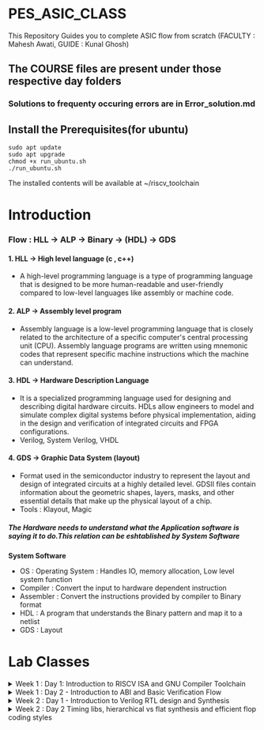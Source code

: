 # PES_ASIC_CLASS
This Repository Guides you to complete ASIC flow from scratch (FACULTY : Mahesh Awati, GUIDE : Kunal Ghosh)

## The COURSE files are present under those respective day folders 

### Solutions to frequenty occuring errors are in Error_solution.md

## Install the Prerequisites(for ubuntu)

```
sudo apt update
sudo apt upgrade
chmod +x run_ubuntu.sh
./run_ubuntu.sh
```
The installed contents will be available at ~/riscv_toolchain

# Introduction
### Flow : HLL -> ALP -> Binary -> (HDL) -> GDS
#### 1. HLL -> High level language (c , c++) 
- A high-level programming language is a type of programming language that is designed to be more human-readable and user-friendly compared to low-level languages like assembly or machine code.

#### 2. ALP -> Assembly level program
- Assembly language is a low-level programming language that is closely related to the architecture of a specific computer's central processing unit (CPU). Assembly language programs are written using mnemonic codes that represent specific machine instructions which the machine can understand.

#### 3. HDL -> Hardware Description Language
- It is a specialized programming language used for designing and describing digital hardware circuits. HDLs allow engineers to model and simulate complex digital systems before physical implementation, aiding in the design and verification of integrated circuits and FPGA configurations.
- Verilog, System Verilog, VHDL

#### 4. GDS -> Graphic Data System (layout)
- Format used in the semiconductor industry to represent the layout and design of integrated circuits at a highly detailed level. GDSII files contain information about the geometric shapes, layers, masks, and other essential details that make up the physical layout of a chip.
- Tools : Klayout, Magic

##### The Hardware needs to understand what the Application software is saying it to do.This relation can be eshtablished by System Software

____System Software____
- OS : Operating System : Handles IO, memory allocation, Low level system function
- Compiler : Convert the input to hardware dependent instruction
- Assembler : Convert the instructions provided by compiler to Binary format
- HDL : A program that understands the Binary pattern and map it to a netlist
- GDS : Layout



# Lab Classes 

<details>
  <summary> Week 1 : Day 1: Introduction to RISCV ISA and GNU Compiler Toolchain </summary>
  <br>

  # DAY-1: LAB work for RISC-V software toolchain
  ## Task 1
  
  ## Write a C program to compute sum from 1 to n
  ![Screenshot from 2023-08-19 11-20-30](https://github.com/Shashanksharma280201/PESU-ASIC/assets/79470436/3ee921a8-140c-4353-aac7-104b2f6c5168)
  
  ### The result for the above after gcc compilation 
  ![Screenshot from 2023-08-19 11-20-59](https://github.com/Shashanksharma280201/PESU-ASIC/assets/79470436/d89ef2d4-9315-4643-957c-63d027004a1b)
  
  ### commands used 
  ```
  gcc sum1ton.c
  ./a.out
  ```
  
  ## GCC compile And Disassemble 
  
  ![Screenshot from 2023-08-21 00-52-48](https://github.com/Shashanksharma280201/PESU-ASIC/assets/79470436/0033f39e-f64d-439c-965b-2c9185d6bdc3)
  ![Screenshot from 2023-08-21 00-45-38](https://github.com/Shashanksharma280201/PESU-ASIC/assets/79470436/6b067ff8-dada-4462-b6ec-2647c6690a94)
  
  
  ### Commands used to compile and get the outout
  ```
  riscv64-unknown-elf-gcc -O1 -mabi=lp64 -march=rv64i -o sum1ton.o sum1ton.c
  riscv64-unknown-elf-objdump -d sum1ton.o | less
  
  riscv64-unknown-elf-gcc -Ofast -mabi=lp64 -march=rv64i -o sum1ton.o sum1ton.c
  riscv64-unknown-elf-objdump -d sum1ton.o | less
  ```
  ![Screenshot from 2023-08-21 00-56-27](https://github.com/Shashanksharma280201/PESU-ASIC/assets/79470436/0a321df3-eb8e-4eda-be6d-2d651332630a)
  
  
  ## Spike Simulation And Debug
  
  ### commands to run the risc-v compiler and spike debugger 
  ```
  riscv64-unknown-elf-gcc -Ofast -mabi=lp64 -march=rv64i -o sum1ton.o sum1ton.c
  spike pk sum1ton.o
  spike -d pk sum1ton.o
  ```
  
  ### The outputs after running the above commands are:
  
  ![Screenshot from 2023-08-21 01-03-17](https://github.com/Shashanksharma280201/PESU-ASIC/assets/79470436/08502c60-1b52-43d1-b24f-06bed6d8a44f)
  
  
  ![Screenshot from 2023-08-21 01-07-25](https://github.com/Shashanksharma280201/PESU-ASIC/assets/79470436/6ab2a91e-47d9-4a3d-984a-82a3c50bb404)
  
  
  
  ## Task 2
  
  ## Write a C program for Signed And Unsigned Numbers 
  
  ![Screenshot from 2023-08-21 01-19-18](https://github.com/Shashanksharma280201/PESU-ASIC/assets/79470436/0b1c01e9-04df-4c78-97ba-6675715996ba)
  
  ## After running the compiler
  
  ![Screenshot from 2023-08-21 01-20-43](https://github.com/Shashanksharma280201/PESU-ASIC/assets/79470436/ba0825a6-1319-4d7a-a3ec-95b8ebdd2168)
  
  ### The commands for above porcess are:
  ```
  vim unsignedHighest.c
  riscv64-unknown-elf-gcc -Ofast -mabi=lp64 -march=rv64i -o unsignedHighest.o unsignedHighest.c
  spike pk unsignedHighest.o
  ```
  
  ## For the signed number 
  
  ![Screenshot from 2023-08-21 01-28-57](https://github.com/Shashanksharma280201/PESU-ASIC/assets/79470436/2efbf598-7a24-4f71-a3ba-6a7bc3d41d35)
  
  ## After running the compiler
  
  ![Screenshot from 2023-08-21 01-28-48](https://github.com/Shashanksharma280201/PESU-ASIC/assets/79470436/0c63fe28-1cc8-476e-adfd-9387bd020663)
  
  
  ### The commands for above porcess are:
  
  ```
  vim signedHighest.c
  riscv64-unknown-elf-gcc -Ofast -mabi=lp64 -march=rv64i -o signedHighest.o signedHighest.c
  spike pk signedHighest.o
  ```
</details>

<details>
  <summary> Week 1 : Day 2 - Introduction to ABI and Basic Verification Flow </summary>
  <br>
  
  ## Lab work using ABI function calls
  
  ### Download the load.S , 1to9_count.c files from 
  https://github.com/kunalg123/riscv_workshop_collaterals/tree/master/labs
  
  
  ```
  cat 1to9_custom.c
  cat load.S
  ```
  
  ### The above commands are used to view the content of the files on terminal
  
  ![Screenshot from 2023-08-21 01-49-31](https://github.com/Shashanksharma280201/PESU-ASIC/assets/79470436/4ec9fd68-5f28-4043-9571-f610346eff63)
  
  
  ![Screenshot from 2023-08-21 09-11-11](https://github.com/Shashanksharma280201/PESU-ASIC/assets/79470436/674d5a42-c54d-4803-94a1-0e2276a6dd91)
  
  ![Screenshot from 2023-08-21 09-10-32](https://github.com/Shashanksharma280201/PESU-ASIC/assets/79470436/3bd596ac-744e-4925-9f45-b27a44eab3b5)
  
  ### Command used :
  
  ```
  riscv64-unknown-elf-gcc -Ofast -mabi=lp64 -march=rv64i -o 1to9_custom.o 1to9_custom.c load.S
  spike pk 1to9_custom.o
  riscv64-unknown-elf-objdump -d 1to9_custom.o | less
  ```
</details>

<details>
  <summary> Week 2 : Day 1 - Introduction to Verilog RTL design and Synthesis</summary>
  <br>

  ## Installation of vsdflow 

  ```
  sudo apt-get install git
    git clone https://github.com/kunalg123/vsdflow.git
    cd vsdflow
    chmod 777 opensource_eda_tool_install.sh
    ./opensource_eda_tool_install.sh 

    **NOTE for freshers:** This has been tested on a fresh Ubuntu installation.
    **NOTE for experienced UNIX users:** It has a lot of `sudo apt-get` and `sudo remove` commands, so you might want to 
      review before running.

    ./vsdflow spi_slave_design_details.csv
    ./vsdflow picorv32_design_details.csv
  ```

  ### Steps to test 'vsdflow' on Ubuntu

  ```
    cd outdir_spi_slave
    qflow display spi_slave
  ```

  ## Task 1


  ## Installing sky130RTLDesignAndSynthesis
  ```
    sudo -i
    sudo apt-get install git
    cd /home
    ls  
    cd shashank
    mkdir VLSI
    git clone https://github.com/kunalg123/sky130RTLDesignAndSynthesisWorkshop.git    
  ```
  ![Screenshot from 2023-08-27 14-40-07](https://github.com/Shashanksharma280201/PESU-ASIC/assets/79470436/9acda0e5-e202-460e-8383-56832879a9cc)

  ### After installation the VLSI dir should have these files in order 
  ![Screenshot from 2023-08-27 15-15-44](https://github.com/Shashanksharma280201/PESU-ASIC/assets/79470436/07e2eecd-db77-415f-8c2a-ff78687382fb)


  ## Introduction iverilog gtkwave part1
  ```
    sudo -i
    cd /home
    ls
    cd shashank
    cd VLSI
    cd sky130RTLDesignAndSynthesisWorkshop
    cd verilog_files
    ls
  ```

  ### In this current dir all the verilog files are present with their testbench
  ### Load a mux and it's testbench into iverilog 
  
  ![Screenshot from 2023-08-27 16-17-07](https://github.com/Shashanksharma280201/PESU-ASIC/assets/79470436/b871819e-aa6d-489f-ba5c-911d0398f801)

![Screenshot from 2023-08-27 16-17-41](https://github.com/Shashanksharma280201/PESU-ASIC/assets/79470436/0490ef3d-7f7b-4b1b-9b65-0f06b657e42c)

  ### After the output is generated then execute the .vcd file in the simulator

  ```
  gtkwave tb_good_mux.vcd
  ```

![Screenshot from 2023-08-27 16-19-54](https://github.com/Shashanksharma280201/PESU-ASIC/assets/79470436/3c87a8d7-83f8-494a-a182-d1488f312531)

![Screenshot from 2023-08-27 16-20-09](https://github.com/Shashanksharma280201/PESU-ASIC/assets/79470436/68209088-0179-4e87-aa21-7e704ecbd3b2)

![Screenshot from 2023-08-27 16-29-42](https://github.com/Shashanksharma280201/PESU-ASIC/assets/79470436/f182a6ab-efcf-4dca-84c3-92a3d2dfc366)
  
  ```
  vim tb_good_mux.v -o good_mux.v 
  ```
  
  ## Task 2

  ## Labs using Yosys and Sky130 PDKs

  ### Content of good_mux.v and tb_good_mux.v
  
  ![Screenshot from 2023-08-28 13-44-27](https://github.com/Shashanksharma280201/PESU-ASIC/assets/79470436/6a65eed9-0161-4107-b913-8d4427e057ca)



## Invoke yosys
![Screenshot from 2023-08-28 13-48-48](https://github.com/Shashanksharma280201/PESU-ASIC/assets/79470436/429395be-d38c-4629-ba7c-b83d5ecfdc3c)

give the commands as mentioned below
```
read_liberty -lib ../lib/sky130_fd_sc_hd__tt_025C_1v80.lib
read_verilog good_mux.v
synth -top good_mux 
abc -liberty ../lib/sky130_fd_sc_hd__tt_025C_1v80.lib
show
```
![Screenshot from 2023-08-28 13-52-02](https://github.com/Shashanksharma280201/PESU-ASIC/assets/79470436/9b68f04e-7936-4e3a-89da-f010f7005fa2)

![Screenshot from 2023-08-28 13-52-45](https://github.com/Shashanksharma280201/PESU-ASIC/assets/79470436/a393c247-a38c-47e9-939c-3cadf4e6dcf2)

![Screenshot from 2023-08-28 13-53-47](https://github.com/Shashanksharma280201/PESU-ASIC/assets/79470436/9de8304b-a43d-4cb3-a17e-ea344581b7d2)

![Screenshot from 2023-08-28 13-56-31](https://github.com/Shashanksharma280201/PESU-ASIC/assets/79470436/fbea9c3b-6359-4eac-a1a7-22189bd5b418)

![Screenshot from 2023-08-28 13-57-32](https://github.com/Shashanksharma280201/PESU-ASIC/assets/79470436/452f42b0-ac12-40db-a6f2-d52d371898fb)


### Write a netlist for the verilog code 
![Screenshot from 2023-08-28 14-06-54](https://github.com/Shashanksharma280201/PESU-ASIC/assets/79470436/dab4c2ac-4d54-4599-95d4-5c3a84be51e2)

![Screenshot from 2023-08-28 14-08-01](https://github.com/Shashanksharma280201/PESU-ASIC/assets/79470436/ef532e18-84e9-4f0a-bc95-663819259efd)

![Screenshot from 2023-08-28 14-09-37](https://github.com/Shashanksharma280201/PESU-ASIC/assets/79470436/d7ea4dc6-4433-4caa-8a1b-ca9aba881a7b)

![Screenshot from 2023-08-28 14-09-47](https://github.com/Shashanksharma280201/PESU-ASIC/assets/79470436/2bb5b2ba-e035-4758-aff3-a98ab5020710)

</details>

<details>
  <summary> Week 2 : Day 2  Timing libs, hierarchical vs flat synthesis and efficient flop coding styles </summary>
  <br>

  ## Introduction to .lib

## Task 1
### Command to invoke sky130_fd_sc_hd__tt_025C_1v80.lib file 

```
 vim ../lib/sky130_fd_sc_hd__tt_025C_1v80.lib
```
![Screenshot from 2023-08-28 14-13-38](https://github.com/Shashanksharma280201/PESU-ASIC/assets/79470436/346d173e-0be2-4ccb-99f5-1db98cdcb35c)

![Screenshot from 2023-08-28 14-15-59](https://github.com/Shashanksharma280201/PESU-ASIC/assets/79470436/4614462b-c8f6-4a7e-9bba-8d78f114f3cc)

![Screenshot from 2023-08-28 14-16-09](https://github.com/Shashanksharma280201/PESU-ASIC/assets/79470436/85c5d97a-c92b-4772-8c97-765c3c4ba4a1)

![Screenshot from 2023-08-28 14-18-04](https://github.com/Shashanksharma280201/PESU-ASIC/assets/79470436/96232c45-5a0a-496d-9d4c-c8dccfbda9b0)

## Task 2
## Hier synthesis flat synthesis 

### In this section we will be using the multiple_modules.v
### The commands used are :
```
vim multiple_modules.v
yosys
read_liberty -lib ../lib//sky130_fd_sc_hd__tt_025C_1v80.lib
read_verilog multiple_modules.v
synth -top multiple_modules
abc -liberty ../lib/sky130_fd_sc_hd__tt_025C_1v80.lib
show multiple_modules
```
![Screenshot from 2023-08-28 14-20-26](https://github.com/Shashanksharma280201/PESU-ASIC/assets/79470436/3ce00e90-0d99-4fac-a458-533f3e7a53de)

![Screenshot from 2023-08-28 16-51-43](https://github.com/Shashanksharma280201/PESU-ASIC/assets/79470436/b89671b4-5066-40a3-8278-cdd6dbd7b544)

![Screenshot from 2023-08-28 16-52-28](https://github.com/Shashanksharma280201/PESU-ASIC/assets/79470436/6f8da149-1f00-49be-a35d-e4f4bcc5d71e)

![Screenshot from 2023-08-28 16-52-40](https://github.com/Shashanksharma280201/PESU-ASIC/assets/79470436/3dede933-5b7c-4d13-b5c8-964ca1994087)

![Screenshot from 2023-08-28 16-53-18](https://github.com/Shashanksharma280201/PESU-ASIC/assets/79470436/6457e149-8118-4204-b6dd-d580b3c2f1ce)

```
write_verilog multiple_modules_hier.v
!vim multiple_modules_hier.v 
```
![Screenshot from 2023-08-28 17-54-14](https://github.com/Shashanksharma280201/PESU-ASIC/assets/79470436/41fad2d2-310f-43d1-a8e0-ac6c8848a2d4)

![Screenshot from 2023-08-28 17-55-32](https://github.com/Shashanksharma280201/PESU-ASIC/assets/79470436/a23db2a1-b896-4bb6-a39b-7111a2e5e0cb)


![Screenshot from 2023-08-28 17-55-41](https://github.com/Shashanksharma280201/PESU-ASIC/assets/79470436/94a217d3-4e5b-4523-b36c-615c816f985e)

```
write_verilog -noattr multiple_modules_hier.v
!vim multiple_modules_hier.v 
```

![Screenshot from 2023-08-28 17-56-51](https://github.com/Shashanksharma280201/PESU-ASIC/assets/79470436/d70420b9-a04b-4965-a3b9-79bf6bfbfcad)


![Screenshot from 2023-08-28 17-57-01](https://github.com/Shashanksharma280201/PESU-ASIC/assets/79470436/b10ee0a6-b6b1-4feb-b05a-a692b5962210)


## Task 3

## Various Flop Coding Styles and optimization

### For asynchronous reset

```
ls
ls *dff*
iverilog dff_asyncres.v tb_dff_asyncres.v
./a.out
gtkwave tb_dff_asyncres.vcd 
```

![Screenshot from 2023-08-28 19-42-00](https://github.com/Shashanksharma280201/PESU-ASIC/assets/79470436/20c1df08-e42a-4ffc-ab44-322b16e15c9c)

![Screenshot from 2023-08-28 19-42-21](https://github.com/Shashanksharma280201/PESU-ASIC/assets/79470436/ea55aa6a-0d11-425f-9830-e557f29ae744)


### For asynchronous set

```
iverilog dff_async_set.v tb_dff_async_set.v
./a.out
gtkwave tb_dff_async_set.vcd
```

![image](https://github.com/Shashanksharma280201/PESU-ASIC/assets/79470436/7c2f104e-7808-4a2d-82c6-35de7d76b8e4)


### For synchronous reset

```
iverilog dff_syncres.v tb_dff_syncres.v
./a.out
gtkwave tb_dff_syncres.vcd 
```

![Screenshot from 2023-08-28 19-53-29](https://github.com/Shashanksharma280201/PESU-ASIC/assets/79470436/8c85eb64-bbdf-4fb8-b8c1-32ed3bfecfe8)



## Task 4

### Now to synthesize all the 3 codes as mentioned above we use yosys
```
yosys
read_liberty -lib ../lib/sky130_fd_sc_hd__tt_025C_1v80.lib
read_verilog dff_asyncres.v
synth -top dff_asyncres
dfflibmap -liberty ../lib/sky130_fd_sc_hd__tt_025C_1v80.lib
abc -liberty ../lib//sky130_fd_sc_hd__tt_025C_1v80.lib
show
```

![Screenshot from 2023-08-28 19-58-30](https://github.com/Shashanksharma280201/PESU-ASIC/assets/79470436/13a263c8-d9ad-4300-aae7-c551c7449588)

![Screenshot from 2023-08-28 19-58-39](https://github.com/Shashanksharma280201/PESU-ASIC/assets/79470436/6ef9bfbd-cc97-4161-ae42-6e745a084291)


```
read_verilog dff_async_set.v
synth -top dff_async_set
dfflibmap -liberty ../lib//sky130_fd_sc_hd__tt_025C_1v80.lib
abc -liberty ../lib/sky130_fd_sc_hd__tt_025C_1v80.lib
show
```

![Screenshot from 2023-08-28 20-03-35](https://github.com/Shashanksharma280201/PESU-ASIC/assets/79470436/57a85d0c-12da-4bba-bd34-67dbba42566f)

![Screenshot from 2023-08-28 20-04-15](https://github.com/Shashanksharma280201/PESU-ASIC/assets/79470436/6bbe419d-7f0f-4b29-a22c-ed2fa0050b9b)


```
read_verilog dff_syncres.v
synth -top dff_syncres
dfflibmap -liberty ../lib/sky130_fd_sc_hd__tt_025C_1v80.lib
abc -liberty ../lib/sky130_fd_sc_hd__tt_025C_1v80.lib
show
```

![Screenshot from 2023-08-28 20-07-42](https://github.com/Shashanksharma280201/PESU-ASIC/assets/79470436/10b51a53-df18-457e-9849-6ba0a21425bf)

![Screenshot from 2023-08-28 20-07-36](https://github.com/Shashanksharma280201/PESU-ASIC/assets/79470436/7159396b-e347-4a92-8530-d2d2cd08f57e)

## L5 Interesting optimisations part1
```
read_liberty -lib ../lib/sky130_fd_sc_hd__tt_025C_1v80.lib
read_verilog mult_2.v
synth -top mul2
abc -liberty ../lib/sky130_fd_sc_hd__tt_025C_1v80.lib
```

![Screenshot from 2023-08-29 19-21-21](https://github.com/Shashanksharma280201/PESU-ASIC/assets/79470436/6bbb1f7e-af4b-4104-9695-c126fa5f976e)

![Screenshot from 2023-08-29 19-25-20](https://github.com/Shashanksharma280201/PESU-ASIC/assets/79470436/3dde5354-f6cd-40db-af54-9fb390c594cf)

  
</details>


